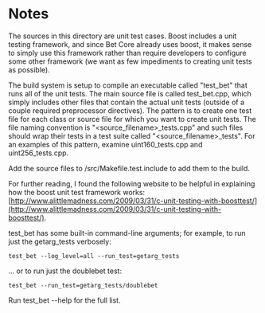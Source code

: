 # Notes
The sources in this directory are unit test cases.  Boost includes a
unit testing framework, and since Bet Core already uses boost, it makes
sense to simply use this framework rather than require developers to
configure some other framework (we want as few impediments to creating
unit tests as possible).

The build system is setup to compile an executable called "test_bet"
that runs all of the unit tests.  The main source file is called
test_bet.cpp, which simply includes other files that contain the
actual unit tests (outside of a couple required preprocessor
directives).  The pattern is to create one test file for each class or
source file for which you want to create unit tests.  The file naming
convention is "<source_filename>_tests.cpp" and such files should wrap
their tests in a test suite called "<source_filename>_tests".  For an
examples of this pattern, examine uint160_tests.cpp and
uint256_tests.cpp.

Add the source files to /src/Makefile.test.include to add them to the build.

For further reading, I found the following website to be helpful in
explaining how the boost unit test framework works:
[http://www.alittlemadness.com/2009/03/31/c-unit-testing-with-boosttest/](http://www.alittlemadness.com/2009/03/31/c-unit-testing-with-boosttest/).

test_bet has some built-in command-line arguments; for
example, to run just the getarg_tests verbosely:

    test_bet --log_level=all --run_test=getarg_tests

... or to run just the doublebet test:

    test_bet --run_test=getarg_tests/doublebet

Run  test_bet --help   for the full list.

